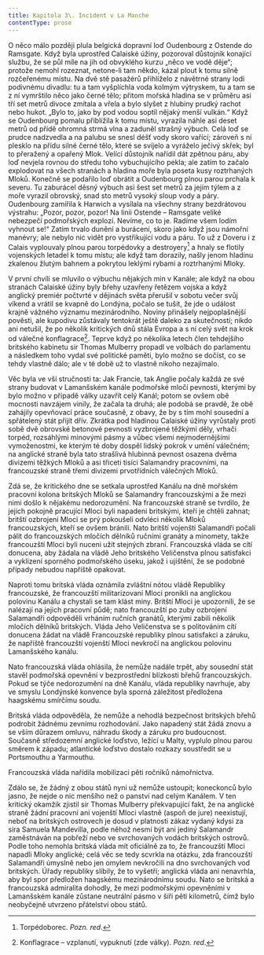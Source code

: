 ```yaml
---
title: Kapitola 3\. Incident v La Manche
contentType: prose
---
```


<section>

O něco málo později plula belgická dopravní loď Oudenbourg z Ostende do Ramsgate. Když byla uprostřed Calaiské úžiny, pozoroval důstojník konající službu, že se půl míle na jih od obvyklého kurzu „něco ve vodě děje“; protože nemohl rozeznat, netone-li tam někdo, kázal plout k tomu silně rozčeřenému místu. Na dvě stě pasažérů přihlíželo z návětrné strany lodi podivnému divadlu: tu a tam vyšplíchla voda kolmým výtryskem, tu a tam se z ní vymrštilo něco jako černé tělo; přitom mořská hladina se v průměru asi tří set metrů divoce zmítala a vřela a bylo slyšet z hlubiny prudký rachot nebo hukot. „Bylo to, jako by pod vodou soptil nějaký menší vulkán.“ Když se Oudenbourg pomalu přiblížila k tomu místu, vyrazila náhle asi deset metrů od přídě ohromná strmá vlna a zaduněl strašný výbuch. Celá loď se prudce nadzvedla a na palubu se snesl déšť vody skoro vařící; zároveň s ní plesklo na přídu silné černé tělo, které se svíjelo a vyráželo ječivý skřek; byl to přeražený a opařený Mlok. Velící důstojník nařídil dát zpětnou páru, aby loď nevjela rovnou do středu toho vybuchujícího pekla; ale zatím to začalo explodovat na všech stranách a hladina moře byla poseta kusy roztrhaných Mloků. Konečně se podařilo loď obrátit a Oudenbourg plnou parou prchala k severu. Tu zaburácel děsný výbuch asi šest set metrů za jejím týlem a z moře vyrazil obrovský, snad sto metrů vysoký sloup vody a páry. Oudenbourg zamířila k Harwich a vysílala na všechny strany bezdrátovou výstrahu: „Pozor, pozor, pozor! Na linii Ostende – Ramsgate veliké nebezpečí podmořských explozí. Nevíme, co to je. Radíme všem lodím vyhnout se!“ Zatím trvalo dunění a burácení, skoro jako když jsou námořní manévry; ale nebylo nic vidět pro vystřikující vodu a páru. To už z Doveru i z Calais vyplouvaly plnou parou torpédovky a destroyery[^48] a hnaly se flotily vojenských letadel k tomu místu; ale když tam dorazily, našly jenom hladinu zkalenou žlutým bahnem a pokrytou leklými rybami a roztrhanými Mloky.

V první chvíli se mluvilo o výbuchu nějakých min v Kanále; ale když na obou stranách Calaiské úžiny byly břehy uzavřeny řetězem vojska a když anglický premiér počtvrté v dějinách světa přerušil v sobotu večer svůj víkend a vrátil se kvapně do Londýna, počalo se tušit, že jde o událost krajně vážného významu mezinárodního. Noviny přinášely nejpoplašnější pověsti, ale kupodivu zůstávaly tentokrát ještě daleko za skutečností; nikdo ani netušil, že po několik kritických dnů stála Evropa a s ní celý svět na krok od válečné konflagrace[^49]. Teprve když po několika letech člen tehdejšího britského kabinetu sir Thomas Mulberry propadl ve volbách do parlamentu a následkem toho vydal své politické paměti, bylo možno se dočíst, co se tehdy vlastně dálo; ale v té době už to vlastně nikoho nezajímalo.

Věc byla ve vší stručnosti ta: Jak Francie, tak Anglie počaly každá ze své strany budovat v Lamanšském kanále podmořské mločí pevnosti, kterými by bylo možno v případě války uzavřít celý Kanál; potom se ovšem obě mocnosti navzájem vinily, že začala ta druhá; ale podobá se pravdě, že obě zahájily opevňovací práce současně, z obavy, že by s tím mohl sousední a spřátelený stát přijít dřív. Zkrátka pod hladinou Calaiské úžiny vyrůstaly proti sobě dvě obrovské betonové pevnosti vyzbrojené těžkými děly, vrhači torpéd, rozsáhlými minovými pásmy a vůbec všemi nejmodernějšími vymoženostmi, ke kterým té doby dospěl lidský pokrok v umění válečném; na anglické straně byla tato strašlivá hlubinná pevnost osazena dvěma divizemi těžkých Mloků a asi třiceti tisíci Salamandry pracovními, na francouzské straně třemi divizemi prvotřídních válečných Mloků.

Zdá se, že kritického dne se setkala uprostřed Kanálu na dně mořském pracovní kolona britských Mloků se Salamandry francouzskými a že mezi nimi došlo k nějakému nedorozumění. Na francouzské straně se tvrdilo, že jejich pokojně pracující Mloci byli napadeni britskými, kteří je chtěli zahnat; britští ozbrojení Mloci se prý pokoušeli odvléci několik Mloků francouzských, kteří se ovšem bránili. Nato britští vojenští Salamandři počali pálit do francouzských mločích dělníků ručními granáty a minomety, takže francouzští Mloci byli nuceni užít stejných zbraní. Francouzská vláda se cítí donucena, aby žádala na vládě Jeho britského Veličenstva plnou satisfakci a vyklizení sporného podmořského úseku, jakož i ujištění, že se podobné případy nebudou napříště opakovat.

Naproti tomu britská vláda oznámila zvláštní nótou vládě Republiky francouzské, že francouzští militarizovaní Mloci pronikli na anglickou polovinu Kanálu a chystali se tam klást miny. Britští Mloci je upozornili, že se nalézají na jejich pracovní půdě; nato francouzští po zuby ozbrojení Salamandři odpověděli vrháním ručních granátů, kterými zabili několik mločích dělníků britských. Vláda Jeho Veličenstva se s politováním cítí donucena žádat na vládě Francouzské republiky plnou satisfakci a záruku, že napříště francouzští vojenští Mloci nevkročí na anglickou polovinu Lamanšského kanálu.

Nato francouzská vláda ohlásila, že nemůže nadále trpět, aby sousední stát stavěl podmořská opevnění v bezprostřední blízkosti břehů francouzských. Pokud se týče nedorozumění na dně Kanálu, vláda republiky navrhuje, aby ve smyslu Londýnské konvence byla sporná záležitost předložena haagskému smírčímu soudu.

Britská vláda odpověděla, že nemůže a nehodlá bezpečnost britských břehů podrobit žádnému zevnímu rozhodování. Jako napadený stát žádá znovu a se vším důrazem omluvu, náhradu škody a záruku pro budoucnost. Současně středozemní anglické loďstvo, ležící u Malty, vyplulo plnou parou směrem k západu; atlantické loďstvo dostalo rozkazy soustředit se u Portsmouthu a Yarmouthu.

Francouzská vláda nařídila mobilizaci pěti ročníků námořnictva.

Zdálo se, že žádný z obou států nyní už nemůže ustoupit; koneckonců bylo jasno, že nejde o nic menšího než o panství nad celým Kanálem. V ten kritický okamžik zjistil sir Thomas Mulberry překvapující fakt, že na anglické straně žádní pracovní ani vojenští Mloci vlastně (aspoň de jure) neexistují, neboť na britských ostrovech je dosud v platnosti zákaz vydaný kdysi za sira Samuela Mandevilla, podle něhož nesmí být ani jediný Salamandr zaměstnáván na pobřeží nebo ve svrchovaných vodách britských ostrovů. Podle toho nemohla britská vláda mít oficiálně za to, že francouzští Mloci napadli Mloky anglické; celá věc se tedy scvrkla na otázku, zda francouzští Salamandři úmyslně nebo jen omylem nevkročili na dno svrchovaných vod britských. Úřady republiky slíbily, že to vyšetří; anglická vláda ani nenavrhla, aby byl spor předložen haagskému mezinárodnímu soudu. Nato se britská a francouzská admiralita dohodly, že mezi podmořskými opevněními v Lamanšském kanále zůstane neutrální pásmo v šíři pěti kilometrů, čímž bylo neobyčejně utvrzeno přátelství obou států.

</section>

[^1]: Dubbeltje – drobná holandská mince. _Pozn. red_.

[^2]: Kampong – malajská vesnice s tržištěm. _Pozn. red_.

[^3]: Toddy – palmové víno. _Pozn. red_.

[^4]: Bedřich Golombek (1901–1961), čes. novinář a prozaik. _Pozn. red_.

[^5]: Edvard Valenta (1901–1978), čes. spisovatel a publicista. _Pozn. red_.

[^6]: Jan Eskymo Welzl (1848–1948), čes. cestovatel, vynálezce a dobrodruh. _Pozn. red_.

[^7]: Lambrekýny (hol.) – závěsy na okna a dveře. _Pozn. red_.

[^8]: Pozamentérie – pásková textilie určená k dekoraci. _Pozn. red_.

[^9]: Bezoár – usazenina v útrobách některých savců považovaná za léčivý prostředek. _Pozn. red_.

[^10]: YMCA – Young Men´s Christian Association, Křesťanské sdružení mladých mužů. _Pozn. red_.

[^11]: Schillerův rytíř – odkaz na baladu _Rukavička_ Friedricha Schillera. _Pozn. red_.

[^12]: Trader Horn – ve své době populární americký film o obchodníkovi Hornovi a jeho cestě do Afriky. _Pozn. red_.

[^13]: Reptilia (lat.) – plazi. _Pozn. red_.

[^14]: Nereidky – mořské víly. _Pozn. red_.

[^15]: Pelagiál – vody osídlené planktonem. _Pozn. red_.

[^16]: „Zázrační“ koně z chovu něm. podnikatele Kralle, kteří údajně uměli počítat a výsledky oznamovali údery kopyt. _Pozn. red_.

[^17]: Mae West – amer. herečka, sex-symbol 30. let. 20. stol. _Pozn. red_.

[^18]: V praxi, v akci. _Pozn. red_.

[^19]: Lemurie – bájný světadíl (podobně jako Atlantida), měl se rozkládat v Indickém oceánu. _Pozn. red_.

[^20]: Zábava, rozptýlení. _Pozn. red_.

[^21]: Využití, zneužití. _Pozn. red_.

[^22]: Pojištění. _Pozn. red_.

[^23]: Živočich pracující, vyrábějící. _Pozn. red_.

[^24]: Mlok a německý národ. _Pozn. red_.

[^25]: Vývoj obojživelníků za fašismu. _Pozn. red_.

[^26]: Trade Unie – zaměstnanecké odbory. _Pozn. red_.

[^27]: Barkasa – člun sloužící zejména pro dopravu mezi kotvící lodí a břehem. _Pozn. red_.

[^28]: Je to podivín. _Pozn. red_.

[^29]: Zpráva o tělesných schopnostech Mloků. _Pozn. red_.

[^30]: Xeróza (řec.) – chorobná suchost. _Pozn. red_.

[^31]: François Coppé (1842–1908), franc. básník. _Pozn. red_.

[^32]: Basic English – jazyk se zásobou 850 slov, který byl vytvořen v roce 1929. _Pozn. red_.

[^33]: Ušlechtilý jazyk latinský. _Pozn. red_.

[^34]: Svět pozemský. _Pozn. red_.

[^35]: Měnový systém založený na dvou drahých kovech, na zlatě a stříbře. _Pozn. red_.

[^36]: Právě tím. _Pozn. red_.

[^37]: Podivuhodná díla boží. _Pozn. red_.

[^38]: Monismus (řec.) – filozofická koncepce, podle níž je základem všeho jediná podstata. _Pozn. red_.

[^39]: Mloci, pryč se Židy! _Pozn. red_.

[^40]: Hej, vy, … co tady hledáte? _Pozn. red_.

[^41]: Starosta a poslanec. _Pozn. red_.

[^42]: Auspicie – výhlídka, naděje. _Pozn. red_.

[^43]: Ženerózní (z franc.) – velkodušný, šlechetný. _Pozn. red_.

[^44]: Chudáček, … on je tak ošklivý! _Pozn. red_.

[^45]: Lac Léman – Ženevské jezero. _Pozn. red_.

[^46]: Mikádo/správně mikado (jap.) – titul jap. císařů. _Pozn. red_.

[^47]: Flibustýrský – pirátský. _Pozn. red_.

[^48]: Torpédoborec. _Pozn. red_.

[^49]: Konflagrace – vzplanutí, vypuknutí (zde války). _Pozn. red_.

[^50]: Kombatant (franc.) – vojín s bojovým posláním. _Pozn. red_.

[^51]: Berta – dělo. _Pozn. red_.

[^52]: Takových úspěchů dosahují jen němečtí mloci. _Pozn. red_.

[^53]: Zánik lidstva. _Pozn. red_.

[^54]: Abyssal/abysál (řec.) – označení pro nejhlubší dno oceánu nebo hlubokých jezer. _Pozn. red_.

[^55]: Mene tekel (aram.) – napomenutí, jímž byl údajně babylonskému králi Balsazarovi předpovězen pád jeho říše; přeneseně výstraha, varování. _Pozn. red_.

[^56]: Mediokrita (lat.) – prostřednost. _Pozn. red_.

[^57]: Wady/vádí (arab.) – vyschlá koryta řek, naplněná vodou jen v určitých ročních obdobích. _Pozn. red_.

[^58]: Dossier – desky na listiny, svazek listin. _Pozn. red_.

[^59]: Árie z opery J. Offenbacha Hoffmannovy povídky, pův. píseň benátských gondoliérů. _Pozn. red_.

[^60]: Kris – dýka s vlnkovitým ostřím. _Pozn. red_.
